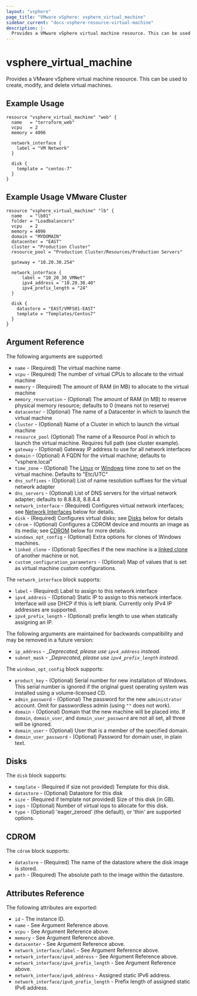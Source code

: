 ```yaml
---
layout: "vsphere"
page_title: "VMware vSphere: vsphere_virtual_machine"
sidebar_current: "docs-vsphere-resource-virtual-machine"
description: |-
  Provides a VMware vSphere virtual machine resource. This can be used to create, modify, and delete virtual machines.
---
```


# vsphere\_virtual\_machine

Provides a VMware vSphere virtual machine resource. This can be used to create,
modify, and delete virtual machines.

## Example Usage

```
resource "vsphere_virtual_machine" "web" {
  name   = "terraform_web"
  vcpu   = 2
  memory = 4096

  network_interface {
    label = "VM Network"
  }

  disk {
    template = "centos-7"
  }
}
```

## Example Usage VMware Cluster

```
resource "vsphere_virtual_machine" "lb" {
  name   = "lb01"
  folder = "Loadbalancers"
  vcpu   = 2
  memory = 4096
  domain = "MYDOMAIN"
  datacenter = "EAST"
  cluster = "Production Cluster"
  resource_pool = "Production Cluster/Resources/Production Servers"

  gateway = "10.20.30.254"

  network_interface {
      label = "10_20_30_VMNet"
      ipv4_address = "10.20.30.40"
      ipv4_prefix_length = "24"
  }

  disk {
    datastore = "EAST/VMFS01-EAST"
    template = "Templates/Centos7"
  }
}
```

## Argument Reference

The following arguments are supported:

* `name` - (Required) The virtual machine name
* `vcpu` - (Required) The number of virtual CPUs to allocate to the virtual machine
* `memory` - (Required) The amount of RAM (in MB) to allocate to the virtual machine
* `memory_reservation` - (Optional) The amount of RAM (in MB) to reserve physical memory resource; defaults to 0 (means not to reserve)
* `datacenter` - (Optional) The name of a Datacenter in which to launch the virtual machine
* `cluster` - (Optional) Name of a Cluster in which to launch the virtual machine
* `resource_pool` (Optional) The name of a Resource Pool in which to launch the virtual machine. Requires full path (see cluster example).
* `gateway` - (Optional) Gateway IP address to use for all network interfaces
* `domain` - (Optional) A FQDN for the virtual machine; defaults to "vsphere.local"
* `time_zone` - (Optional) The [Linux](https://www.vmware.com/support/developer/vc-sdk/visdk41pubs/ApiReference/timezone.html) or [Windows](https://msdn.microsoft.com/en-us/library/ms912391.aspx) time zone to set on the virtual machine. Defaults to "Etc/UTC"
* `dns_suffixes` - (Optional) List of name resolution suffixes for the virtual network adapter
* `dns_servers` - (Optional) List of DNS servers for the virtual network adapter; defaults to 8.8.8.8, 8.8.4.4
* `network_interface` - (Required) Configures virtual network interfaces; see [Network Interfaces](#network-interfaces) below for details.
* `disk` - (Required) Configures virtual disks; see [Disks](#disks) below for details
* `cdrom` - (Optional) Configures a CDROM device and mounts an image as its media; see [CDROM](#cdrom) below for more details.
* `windows_opt_config` - (Optional) Extra options for clones of Windows machines.
* `linked_clone` - (Optional) Specifies if the new machine is a [linked clone](https://www.vmware.com/support/ws5/doc/ws_clone_overview.html#wp1036396) of another machine or not.
* `custom_configuration_parameters` - (Optional) Map of values that is set as virtual machine custom configurations.

The `network_interface` block supports:

* `label` - (Required) Label to assign to this network interface
* `ipv4_address` - (Optional) Static IP to assign to this network interface. Interface will use DHCP if this is left blank. Currently only IPv4 IP addresses are supported.
* `ipv4_prefix_length` - (Optional) prefix length to use when statically assigning an IP.

The following arguments are maintained for backwards compatibility and may be
removed in a future version:

* `ip_address` - __Deprecated, please use `ipv4_address` instead_.
* `subnet_mask` - __Deprecated, please use `ipv4_prefix_length` instead_.

The `windows_opt_config` block supports:

* `product_key` - (Optional) Serial number for new installation of Windows. This serial number is ignored if the original guest operating system was installed using a volume-licensed CD.
* `admin_password` - (Optional) The password for the new `administrator` account. Omit for passwordless admin (using `""` does not work).
* `domain` - (Optional) Domain that the new machine will be placed into. If `domain`, `domain_user`, and `domain_user_password` are not all set, all three will be ignored.
* `domain_user` - (Optional) User that is a member of the specified domain.
* `domain_user_password` - (Optional) Password for domain user, in plain text.

<a id="disks"></a>
## Disks

The `disk` block supports:

* `template` - (Required if size not provided) Template for this disk.
* `datastore` - (Optional) Datastore for this disk
* `size` - (Required if template not provided) Size of this disk (in GB).
* `iops` - (Optional) Number of virtual iops to allocate for this disk.
* `type` - (Optional) 'eager_zeroed' (the default), or 'thin' are supported options.

<a id="cdrom"></a>
## CDROM

The `cdrom` block supports:

* `datastore` - (Required) The name of the datastore where the disk image is stored.
* `path` - (Required) The absolute path to the image within the datastore.

## Attributes Reference

The following attributes are exported:

* `id` - The instance ID.
* `name` - See Argument Reference above.
* `vcpu` - See Argument Reference above.
* `memory` - See Argument Reference above.
* `datacenter` - See Argument Reference above.
* `network_interface/label` - See Argument Reference above.
* `network_interface/ipv4_address` - See Argument Reference above.
* `network_interface/ipv4_prefix_length` - See Argument Reference above.
* `network_interface/ipv6_address` - Assigned static IPv6 address.
* `network_interface/ipv6_prefix_length` - Prefix length of assigned static IPv6 address.
